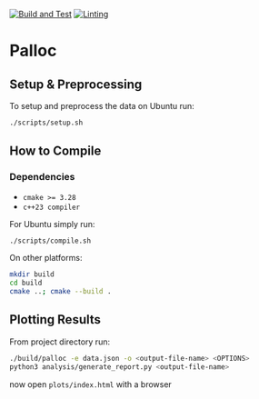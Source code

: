 [![Build and Test](https://github.com/P6-CMMR/palloc/actions/workflows/build_and_test.yml/badge.svg?branch=main)](https://github.com/P6-CMMR/palloc/actions/workflows/build_and_test.yml)
[![Linting](https://github.com/P6-CMMR/palloc/actions/workflows/linting.yml/badge.svg?branch=main)](https://github.com/P6-CMMR/palloc/actions/workflows/linting.yml)

# Palloc
## Setup & Preprocessing
To setup and preprocess the data on Ubuntu run:
```bash
./scripts/setup.sh
```

## How to Compile
### Dependencies
- `cmake >= 3.28`
- `c++23 compiler`

For Ubuntu simply run:
```bash
./scripts/compile.sh
```

On other platforms:
```bash
mkdir build
cd build
cmake ..; cmake --build .
```

## Plotting Results
From project directory run:
```bash
./build/palloc -e data.json -o <output-file-name> <OPTIONS>
python3 analysis/generate_report.py <output-file-name>
```

now open `plots/index.html` with a browser